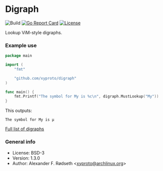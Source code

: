 # Digraph

![Build](https://github.com/xyproto/digraph/workflows/Build/badge.svg) [![Go Report Card](https://goreportcard.com/badge/github.com/xyproto/digraph)](https://goreportcard.com/report/github.com/xyproto/digraph) [![License](https://img.shields.io/badge/license-BSD-green.svg?style=flat)](https://raw.githubusercontent.com/xyproto/digraph/main/LICENSE)

Lookup ViM-style digraphs.

### Example use

```go
package main

import (
    "fmt"

    "github.com/xyproto/digraph"
)

func main() {
    fmt.Printf("The symbol for My is %c\n", digraph.MustLookup("My"))
}
```

This outputs:

    The symbol for My is µ

[Full list of digraphs](https://github.com/xyproto/digraph/blob/ac809dda476022952cdfc5b12249e8e5fe9f1547/digraphs.txt#L83)

### General info

* License: BSD-3
* Version: 1.3.0
* Author: Alexander F. Rødseth &lt;xyproto@archlinux.org&gt;
